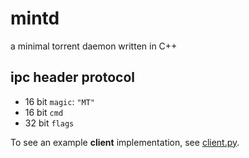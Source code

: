 # mintd
a minimal torrent daemon written in C++

## ipc header protocol 
* 16 bit `magic`: `"MT"`
* 16 bit `cmd`
* 32 bit `flags`

To see an example **client** implementation, see [client.py](client.py).
